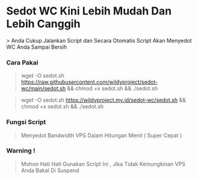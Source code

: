 <h1 style-align:"center"> Sedot WC Kini Lebih Mudah Dan Lebih Canggih</h1>
> Anda Cukup Jalankan Script dan Secara Otomatis Script Akan Menyedot WC Anda Sampai Bersih

### Cara Pakai
> wget -O sedot.sh https://raw.githubusercontent.com/wildyproject/sedot-wc/main/sedot.sh && chmod +x sedot.sh && ./sedot.sh

> wget -O sedot.sh https://wildyproject.my.id/sedot-wc/sedot.sh && chmod +x sedot.sh && ./sedot.sh

### Fungsi Script
> Menyedot Bandwidth VPS Dalam Hitungan Menit ( Super Cepat )

### Warning !
> Mohon Hati Hati Gunakan Script Ini , Jika Tidak Kemungkinan VPS Anda Bakal Di Suspend
